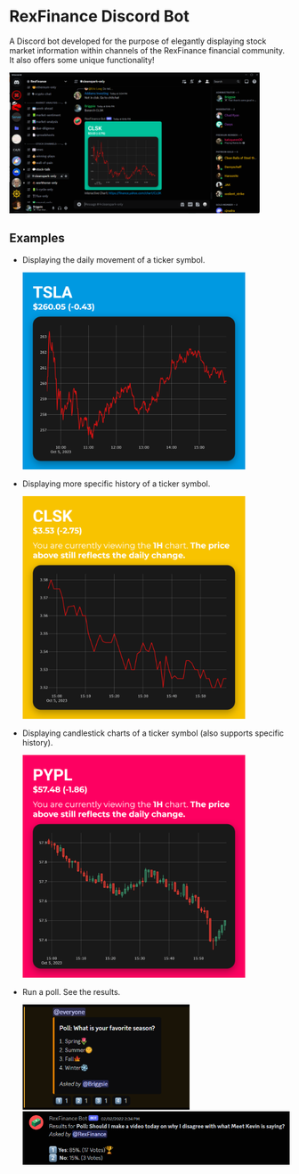 # RexFinance Discord Bot

A Discord bot developed for the purpose of elegantly displaying stock market information within channels of the RexFinance financial community. It also offers some unique functionality!

<img src="discordView.png" width=450>

## Examples

* Displaying the daily movement of a ticker symbol.

    <img src="image.png" width=400>

* Displaying more specific history of a ticker symbol.

    <img src="image2.png" width=400>

* Displaying candlestick charts of a ticker symbol (also supports specific history).

    <img src="image3.png" width=400>

* Run a poll. See the results.

    <img src="poll.png" width=300>

    <img src="pollResults.png" width=500>